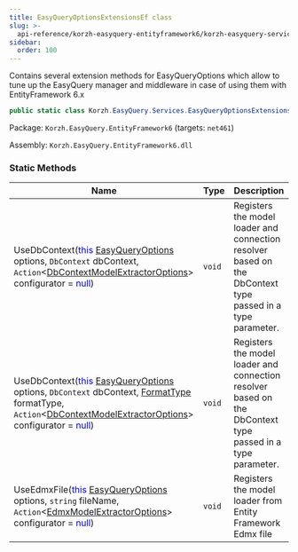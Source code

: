 ```yaml
---
title: EasyQueryOptionsExtensionsEf class
slug: >-
  api-reference/korzh-easyquery-entityframework6/korzh-easyquery-services-namespace/easyqueryoptionsextensionsef-class
sidebar:
  order: 100
---
```


Contains several extension methods for EasyQueryOptions  which allow to tune up the EasyQuery manager and middleware  in case of using them with EntityFramework 6.x
```csharp
public static class Korzh.EasyQuery.Services.EasyQueryOptionsExtensionsEf

```
Package: `Korzh.EasyQuery.EntityFramework6` (targets: `net461`)

Assembly: `Korzh.EasyQuery.EntityFramework6.dll`

### Static Methods

| Name | Type | Description | 
| --- | --- | --- | 
| UseDbContext(<span style='color: blue'>this</span> [EasyQueryOptions](///easyquery/docs/api-reference/korzh-easyquery/korzh-easyquery-services-namespace/easyqueryoptions-class) options, `DbContext` dbContext, `Action`&lt;[DbContextModelExtractorOptions](///easyquery/docs/api-reference/korzh-easyquery-entityframework6/korzh-easyquery-entityframework-namespace/dbcontextmodelextractoroptions-class)&gt; configurator = <span style='color: blue'>null</span>) | `void` | Registers the model loader and connection resolver  based on the DbContext type passed in a type parameter. | 
| UseDbContext(<span style='color: blue'>this</span> [EasyQueryOptions](///easyquery/docs/api-reference/korzh-easyquery/korzh-easyquery-services-namespace/easyqueryoptions-class) options, `DbContext` dbContext, [FormatType](///easyquery/docs/api-reference/korzh-easyquery-db/korzh-easyquery-db-namespace/formattype-enum) formatType, `Action`&lt;[DbContextModelExtractorOptions](///easyquery/docs/api-reference/korzh-easyquery-entityframework6/korzh-easyquery-entityframework-namespace/dbcontextmodelextractoroptions-class)&gt; configurator = <span style='color: blue'>null</span>) | `void` | Registers the model loader and connection resolver  based on the DbContext type passed in a type parameter. | 
| UseEdmxFile(<span style='color: blue'>this</span> [EasyQueryOptions](///easyquery/docs/api-reference/korzh-easyquery/korzh-easyquery-services-namespace/easyqueryoptions-class) options, `string` fileName, `Action`&lt;[EdmxModelExtractorOptions](///easyquery/docs/api-reference/korzh-easyquery-entityframework6/korzh-easyquery-entityframework-namespace/edmxmodelextractoroptions-class)&gt; configurator = <span style='color: blue'>null</span>) | `void` | Registers the model loader  from Entity Framework Edmx file |
